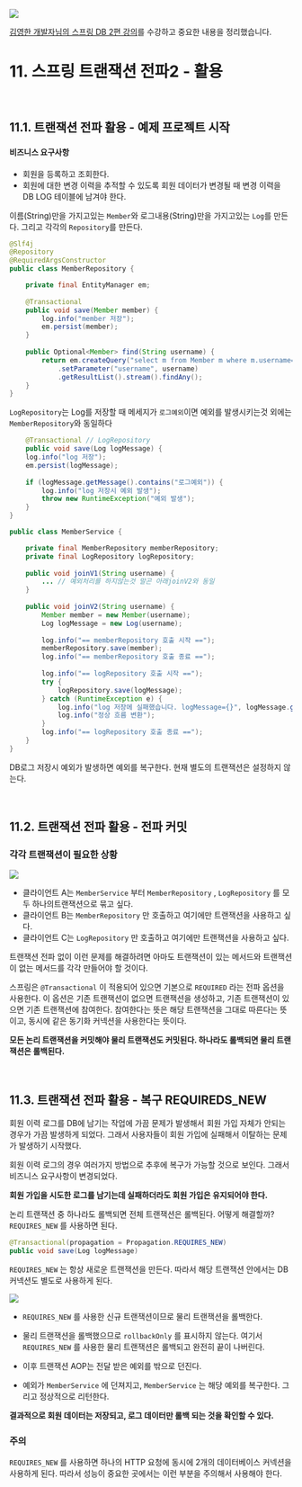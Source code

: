 ![](https://velog.velcdn.com/images/dodo4723/post/0f7908ca-17ad-4b55-a243-09ab2b0c57d7/image.png)

[김영한 개발자님의 스프링 DB 2편 강의](https://www.inflearn.com/course/%EC%8A%A4%ED%94%84%EB%A7%81-db-2#reviews)를 수강하고 중요한 내용을 정리했습니다.

# 11. 스프링 트랜잭션 전파2 - 활용

<br>

## 11.1. 트랜잭션 전파 활용 - 예제 프로젝트 시작

#### 비즈니스 요구사항
- 회원을 등록하고 조회한다.
- 회원에 대한 변경 이력을 추적할 수 있도록 회원 데이터가 변경될 때 변경 이력을 DB LOG 테이블에 남겨야 한다.

이름(String)만을 가지고있는 `Member`와 로그내용(String)만을 가지고있는 `Log`를 만든다. 그리고 각각의 `Repository`를 만든다.

```java
@Slf4j
@Repository
@RequiredArgsConstructor
public class MemberRepository {

 	private final EntityManager em;
    
 	@Transactional
 	public void save(Member member) {
 		log.info("member 저장");
 		em.persist(member);
 	}
    
 	public Optional<Member> find(String username) {
 		return em.createQuery("select m from Member m where m.username=:username", Member.class)
 			.setParameter("username", username)
 			.getResultList().stream().findAny();
 	}
}
```
`LogRepository`는 Log를 저장할 때 메세지가 `로그예외`이면 예외를 발생시키는것 외에는 `MemberRepository`와 동일하다
```java
	@Transactional // LogRepository
 	public void save(Log logMessage) {
 	log.info("log 저장");
 	em.persist(logMessage);
    
 	if (logMessage.getMessage().contains("로그예외")) {
 		log.info("log 저장시 예외 발생");
 		throw new RuntimeException("예외 발생");
 	}
}
```

```java
public class MemberService {

	private final MemberRepository memberRepository;
 	private final LogRepository logRepository;
    
    public void joinV1(String username) {
   		... // 예외처리를 하지않는것 말곤 아래joinV2와 동일
    }    
    
    public void joinV2(String username) {
 		Member member = new Member(username);
 		Log logMessage = new Log(username);
        
 		log.info("== memberRepository 호출 시작 =="); 		
        memberRepository.save(member);
 		log.info("== memberRepository 호출 종료 ==");
        
 		log.info("== logRepository 호출 시작 ==");
 		try {
 			logRepository.save(logMessage);
 		} catch (RuntimeException e) {
 			log.info("log 저장에 실패했습니다. logMessage={}", logMessage.getMessage());
 			log.info("정상 흐름 변환");
 		}
 		log.info("== logRepository 호출 종료 ==");
 	}
}
```
DB로그 저장시 예외가 발생하면 예외를 복구한다. 현재 별도의 트랜잭션은 설정하지 않는다.

<br>

## 11.2. 트랜잭션 전파 활용 - 전파 커밋

### 각각 트랜잭션이 필요한 상황

![](https://velog.velcdn.com/images/dodo4723/post/17c31f0d-4a1b-461b-baaf-b3e2da2ae9cf/image.png)

- 클라이언트 A는 `MemberService` 부터 `MemberRepository` , `LogRepository` 를 모두 하나의트랜잭션으로 묶고 싶다.
- 클라이언트 B는 `MemberRepository` 만 호출하고 여기에만 트랜잭션을 사용하고 싶다.
- 클라이언트 C는 `LogRepository` 만 호출하고 여기에만 트랜잭션을 사용하고 싶다.

트랜잭션 전파 없이 이런 문제를 해결하려면 아마도 트랜잭션이 있는 메서드와 트랜잭션이 없는 메서드를 각각 만들어야 할 것이다.

스프링은 `@Transactional` 이 적용되어 있으면 기본으로 `REQUIRED` 라는 전파 옵션을 사용한다. 이 옵션은 기존 트랜잭션이 없으면 트랜잭션을 생성하고, 기존 트랜잭션이 있으면 기존 트랜잭션에 참여한다. 참여한다는 뜻은 해당 트랜잭션을 그대로 따른다는 뜻이고, 동시에 같은 동기화 커넥션을 사용한다는 뜻이다.

**모든 논리 트랜잭션을 커밋해야 물리 트랜잭션도 커밋된다. 하나라도 롤백되면 물리 트랜잭션은 롤백된다.**

<br>

## 11.3. 트랜잭션 전파 활용 - 복구 REQUIREDS_NEW
회원 이력 로그를 DB에 남기는 작업에 가끔 문제가 발생해서 회원 가입 자체가 안되는 경우가 가끔 발생하게 되었다. 그래서 사용자들이 회원 가입에 실패해서 이탈하는 문제가 발생하기 시작했다. 

회원 이력 로그의 경우 여러가지 방법으로 추후에 복구가 가능할 것으로 보인다. 그래서 비즈니스 요구사항이 변경되었다.

**회원 가입을 시도한 로그를 남기는데 실패하더라도 회원 가입은 유지되어야 한다.** 

논리 트랜잭션 중 하나라도 롤백되면 전체 트랜잭션은 롤백된다. 
어떻게 해결할까? `REQUIRES_NEW` 를 사용하면 된다.

```java
@Transactional(propagation = Propagation.REQUIRES_NEW)
public void save(Log logMessage)
```

`REQUIRES_NEW` 는 항상 새로운 트랜잭션을 만든다. 따라서 해당 트랜잭션 안에서는 DB 커넥션도 별도로 사용하게 된다.

![](https://velog.velcdn.com/images/dodo4723/post/8bf30a9e-2186-47d3-a5a1-1ffccb36e317/image.png)

- `REQUIRES_NEW` 를 사용한 신규 트랜잭션이므로 물리 트랜잭션을 롤백한다. 

- 물리 트랜잭션을 롤백했으므로 `rollbackOnly` 를 표시하지 않는다. 여기서 `REQUIRES_NEW` 를 사용한 물리 트랜잭션은 롤백되고 완전히
끝이 나버린다.

- 이후 트랜잭션 AOP는 전달 받은 예외를 밖으로 던진다.

- 예외가 `MemberService` 에 던져지고, `MemberService` 는 해당 예외를 복구한다. 그리고 정상적으로 리턴한다.

**결과적으로 회원 데이터는 저장되고, 로그 데이터만 롤백 되는 것을 확인할 수 있다.**

### 주의
`REQUIRES_NEW` 를 사용하면 하나의 HTTP 요청에 동시에 2개의 데이터베이스 커넥션을 사용하게 된다. 따라서 성능이 중요한 곳에서는 이런 부분을 주의해서 사용해야 한다.
